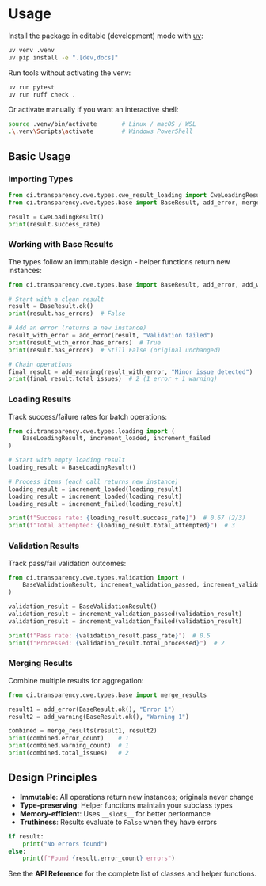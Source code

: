 # Usage

Install the package in editable (development) mode with [uv](https://docs.astral.sh/uv/):

```bash
uv venv .venv
uv pip install -e ".[dev,docs]"
```

Run tools without activating the venv:

```bash
uv run pytest
uv run ruff check .
```

Or activate manually if you want an interactive shell:

```bash
source .venv/bin/activate       # Linux / macOS / WSL
.\.venv\Scripts\activate        # Windows PowerShell
```

## Basic Usage

### Importing Types

```python
from ci.transparency.cwe.types.cwe_result_loading import CweLoadingResult
from ci.transparency.cwe.types.base import BaseResult, add_error, merge_results

result = CweLoadingResult()
print(result.success_rate)
```

### Working with Base Results

The types follow an immutable design - helper functions return new instances:

```python
from ci.transparency.cwe.types.base import BaseResult, add_error, add_warning

# Start with a clean result
result = BaseResult.ok()
print(result.has_errors)  # False

# Add an error (returns a new instance)
result_with_error = add_error(result, "Validation failed")
print(result_with_error.has_errors)  # True
print(result.has_errors)  # Still False (original unchanged)

# Chain operations
final_result = add_warning(result_with_error, "Minor issue detected")
print(final_result.total_issues)  # 2 (1 error + 1 warning)
```

### Loading Results

Track success/failure rates for batch operations:

```python
from ci.transparency.cwe.types.loading import (
    BaseLoadingResult, increment_loaded, increment_failed
)

# Start with empty loading result
loading_result = BaseLoadingResult()

# Process items (each call returns new instance)
loading_result = increment_loaded(loading_result)
loading_result = increment_loaded(loading_result)
loading_result = increment_failed(loading_result)

print(f"Success rate: {loading_result.success_rate}")  # 0.67 (2/3)
print(f"Total attempted: {loading_result.total_attempted}")  # 3
```

### Validation Results

Track pass/fail validation outcomes:

```python
from ci.transparency.cwe.types.validation import (
    BaseValidationResult, increment_validation_passed, increment_validation_failed
)

validation_result = BaseValidationResult()
validation_result = increment_validation_passed(validation_result)
validation_result = increment_validation_failed(validation_result)

print(f"Pass rate: {validation_result.pass_rate}")  # 0.5
print(f"Processed: {validation_result.total_processed}")  # 2
```

### Merging Results

Combine multiple results for aggregation:

```python
from ci.transparency.cwe.types.base import merge_results

result1 = add_error(BaseResult.ok(), "Error 1")
result2 = add_warning(BaseResult.ok(), "Warning 1")

combined = merge_results(result1, result2)
print(combined.error_count)    # 1
print(combined.warning_count)  # 1
print(combined.total_issues)   # 2
```

## Design Principles

- **Immutable**: All operations return new instances; originals never change
- **Type-preserving**: Helper functions maintain your subclass types
- **Memory-efficient**: Uses `__slots__` for better performance
- **Truthiness**: Results evaluate to `False` when they have errors

```python
if result:
    print("No errors found")
else:
    print(f"Found {result.error_count} errors")
```

See the **API Reference** for the complete list of classes and helper functions.
